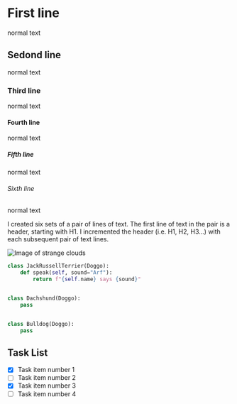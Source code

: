 # First line
normal text
## Sedond line
normal text
### Third line
normal text
#### Fourth line
normal text
##### Fifth line
normal text
###### Sixth line
normal text

I created six sets of a pair of lines of text. The first line of text in the pair is a header, starting with H1. I incremented the header (i.e. H1, H2, H3...) with each subsequent pair of text lines.

![Image of strange clouds](https://allthatsinteresting.com/wordpress/wp-content/uploads/2013/09/interesting-pictures-asperatus-clouds.jpg)

``` python
class JackRussellTerrier(Doggo):
    def speak(self, sound="Arf"):
        return f"{self.name} says {sound}"


class Dachshund(Doggo):
    pass


class Bulldog(Doggo):
    pass
```

## Task List
- [x] Task item number 1
- [ ] Task item number 2
- [x] Task item number 3
- [ ] Task item number 4
